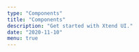 ```yaml
---
type: "Components"
title: "Components"
description: "Get started with Xtend UI."
date: "2020-11-10"
menu: true
---
```


